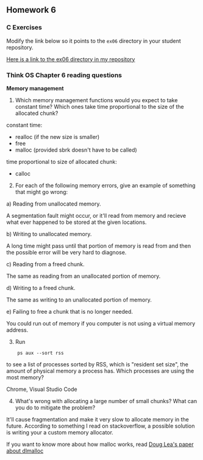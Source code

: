 ## Homework 6

### C Exercises

Modify the link below so it points to the `ex06` directory in your
student repository.

[Here is a link to the ex06 directory in my repository](https://github.com/willythor/ExercisesInC/tree/master/exercises/ex06)

### Think OS Chapter 6 reading questions

**Memory management**

1) Which memory management functions would you expect to take constant time?
Which ones take time proportional to the size of the allocated chunk?

constant time:
- realloc (if the new size is smaller)
- free
- malloc (provided sbrk doesn't have to be called)
 
time proportional to size of allocated chunk:
- calloc


2) For each of the following memory errors, give an example of something that might go wrong:

a) Reading from unallocated memory.

A segmentation fault might occur, or it'll read from memory and recieve what ever happened to be stored at the given locations.

b) Writing to unallocated memory.

A long time might pass until that portion of memory is read from and then the possible error will be very hard to diagnose.

c) Reading from a freed chunk.

The same as reading from an unallocated portion of memory.

d) Writing to a freed chunk.

The same as writing to an unallocated portion of memory.

e) Failing to free a chunk that is no longer needed.

You could run out of memory if you computer is not using a virtual memory address.


3) Run

```
    ps aux --sort rss
```

to see a list of processes sorted by RSS, which is "resident set size", the amount of physical 
memory a process has.  Which processes are using the most memory?

Chrome, Visual Studio Code

4) What's wrong with allocating a large number of small chunks?  What can you do to mitigate the problem?

It'll cause fragmentation and make it very slow to allocate memory in the future. According to something I read on stackoverflow, a possible solution is writing your a custom memory allocator.

If you want to know more about how malloc works, read 
[Doug Lea's paper about dlmalloc](http://gee.cs.oswego.edu/dl/html/malloc.html)

